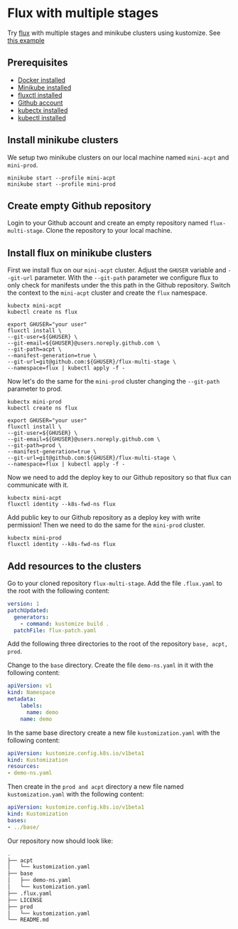# Flux with multiple stages

Try [flux](https://fluxcd.io/) with multiple stages and minikube clusters using kustomize. See [this example](https://github.com/fluxcd/flux-kustomize-example)

## Prerequisites
* [Docker installed](https://docs.docker.com/get-docker/)
* [Minikube installed](https://github.com/kubernetes/minikube/releases)
* [fluxctl installed](https://docs.fluxcd.io/en/1.19.0/references/fluxctl/)
* [Github account](https://github.com/)
* [kubectx installed](https://github.com/ahmetb/kubectx)
* [kubectl installed](https://kubernetes.io/docs/tasks/tools/install-kubectl/)

## Install minikube clusters
We setup two minikube clusters on our local machine named `mini-acpt` and `mini-prod`.
    
    minikube start --profile mini-acpt
    minikube start --profile mini-prod

## Create empty Github repository
Login to your Github account and create an empty repository named `flux-multi-stage`. Clone the repository to your local machine.

## Install flux on minikube clusters
First we install flux on our `mini-acpt` cluster. Adjust the `GHUSER` variable and `--git-url` parameter. With the `--git-path` parameter we configure flux to only check for manifests under the this path in the Github repository. Switch the context to the `mini-acpt` cluster and create the `flux` namespace.

    kubectx mini-acpt
    kubectl create ns flux

    export GHUSER="your user"
    fluxctl install \
    --git-user=${GHUSER} \
    --git-email=${GHUSER}@users.noreply.github.com \
    --git-path=acpt \
    --manifest-generation=true \
    --git-url=git@github.com:${GHUSER}/flux-multi-stage \
    --namespace=flux | kubectl apply -f -

Now let's do the same for the `mini-prod` cluster changing the `--git-path` parameter to prod.

    kubectx mini-prod
    kubectl create ns flux

    export GHUSER="your user"
    fluxctl install \
    --git-user=${GHUSER} \
    --git-email=${GHUSER}@users.noreply.github.com \
    --git-path=prod \
    --manifest-generation=true \
    --git-url=git@github.com:${GHUSER}/flux-multi-stage \
    --namespace=flux | kubectl apply -f -

Now we need to add the deploy key to our Github repository so that flux can communicate with it.

    kubectx mini-acpt
    fluxctl identity --k8s-fwd-ns flux

Add public key to our Github repository as a deploy key with write permission! Then we need to do the same for the `mini-prod` cluster.

    kubectx mini-prod
    fluxctl identity --k8s-fwd-ns flux

## Add resources to the clusters

Go to your cloned repository `flux-multi-stage`. Add the file `.flux.yaml` to the root with the following content:

```yaml
version: 1
patchUpdated:
  generators:
    - command: kustomize build .
  patchFile: flux-patch.yaml
```

Add the following three directories to the root of the repository `base, acpt, prod`.

Change to the `base` directory. Create the file `demo-ns.yaml` in it with the following content:

```yaml
apiVersion: v1
kind: Namespace
metadata:
    labels:
      name: demo
    name: demo
```
In the same base directory create a new file `kustomization.yaml` with the following content:

```yaml
apiVersion: kustomize.config.k8s.io/v1beta1
kind: Kustomization
resources:
- demo-ns.yaml
```

Then create in the `prod and acpt` directory a new file named `kustomization.yaml` with the following content:

```yaml
apiVersion: kustomize.config.k8s.io/v1beta1
kind: Kustomization
bases:
- ../base/
```
Our repository now should look like:

```bash
.
├── acpt
│   └── kustomization.yaml
├── base
│   ├── demo-ns.yaml
│   └── kustomization.yaml
├── .flux.yaml
├── LICENSE
├── prod
│   └── kustomization.yaml
└── README.md
```


